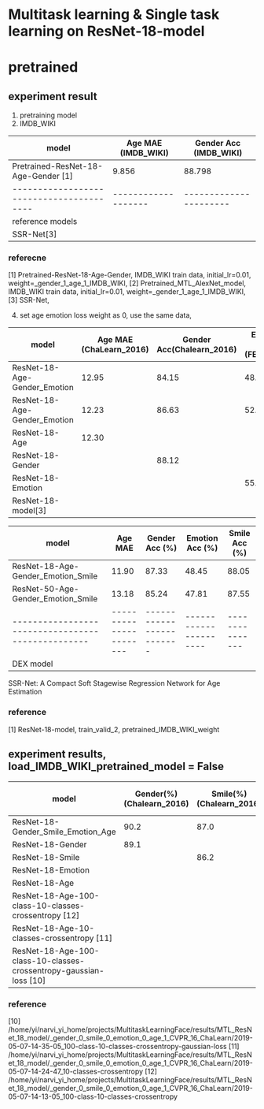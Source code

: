 # Multitask learning & Single task learning on ResNet-18-model

# pretrained

## experiment result

1. pretraining model 
2. IMDB_WIKI

model                                   | Age MAE (IMDB_WIKI) | Gender Acc (IMDB_WIKI)
----------------------------------------| ------------------- | ----------------------
Pretrained-ResNet-18-Age-Gender [1]     |  9.856              |     88.798            
----------------------------------------| ------------------- | ----------------------
reference models                        |                     |                       
SSR-Net[3]                              | 

### referecne
[1] Pretrained-ResNet-18-Age-Gender, IMDB_WIKI train data, initial_lr=0.01, weight=_gender_1_age_1_IMDB_WIKI,
[2] Pretrained_MTL_AlexNet_model, IMDB_WIKI train data, initial_lr=0.01, weight=_gender_1_age_1_IMDB_WIKI,
[3] SSR-Net, 



4. set age emotion loss weight as 0, use the same data,



model                                            | Age MAE (ChaLearn_2016) | Gender Acc(Chalearn_2016) | Emotion Acc (FER_2013) |               weight         
------------------------------------------------ |------------------------ | ------------------------- | ---------------------- |-----------------------------
ResNet-18-Age-Gender_Emotion                     |         12.95           |        84.15              |    48.20               |                1, 0.1, 1      
ResNet-18-Age-Gender_Emotion                     |        12.23            |         86.63             |    52.91               |                1, 1, 1         
ResNet-18-Age                                    |       12.30             |                           |                        |                                
ResNet-18-Gender                                 |                         |         88.12             |                        |                       
ResNet-18-Emotion                                |                         |                           |     55.56              |                                
ResNet-18-model[3]                               |                         |                           |                        |                               

model                                            |        Age  MAE         | Gender Acc (%)            |    Emotion  Acc (%)    |Smile Acc (%)   
-------------------------------------------------| ----------------------- | ------------------------- | ---------------------- |---------------- 
ResNet-18-Age-Gender_Emotion_Smile               |       11.90             |  87.33                    |  48.45                 | 88.05        
ResNet-50-Age-Gender_Emotion_Smile               |   13.18                 |   85.24                   |  47.81                 | 87.55        
-------------------------------------------------| ----------------------- | ------------------------- | ---------------------- |---------------
DEX model                                        |                         |                           |                        |                


SSR-Net: A Compact Soft Stagewise Regression Network for Age Estimation


### reference
[1] ResNet-18-model, train_valid_2, pretrained_IMDB_WIKI_weight


## experiment results, load_IMDB_WIKI_pretrained_model = False

model                                                                  | Gender(%)(Chalearn_2016) | Smile(%)(Chalearn_2016) | Emotion Acc(%)(FER_2013) | Age Acc(%)                 | Age MAE (ChaLearn_2016)
---------------------------------------------------------------------- |------------------------- | ----------------------- | ------------------------ |--------------------------- | ---------------------
ResNet-18-Gender_Smile_Emotion_Age                                     |  90.2                    |   87.0                  |    55.2                  |                            | 11.8
ResNet-18-Gender                                                       |  89.1                    |                         |                          |                            |     
ResNet-18-Smile                                                        |                          |    86.2                 |                          |                            | 
ResNet-18-Emotion                                                      |                          |                         |          51.5            |                            |
ResNet-18-Age                                                          |                          |                         |                          |                            | 11.4
ResNet-18-Age-100-class-10-classes-crossentropy [12]                   |                          |                         |                          |                            |   10.23
ResNet-18-Age-10-classes-crossentropy  [11]                            |                          |                         |                          |                            |  20.47                                
ResNet-18-Age-100-class-10-classes-crossentropy-gaussian-loss [10]     |                          |                         |                          |                            |   9.85


### reference 
[10] /home/yi/narvi_yi_home/projects/MultitaskLearningFace/results/MTL_ResNet_18_model/_gender_0_smile_0_emotion_0_age_1_CVPR_16_ChaLearn/2019-05-07-14-35-05_100-class-10-classes-crossentropy-gaussian-loss
[11] /home/yi/narvi_yi_home/projects/MultitaskLearningFace/results/MTL_ResNet_18_model/_gender_0_smile_0_emotion_0_age_1_CVPR_16_ChaLearn/2019-05-07-14-24-47_10-classes-crossentropy
[12] /home/yi/narvi_yi_home/projects/MultitaskLearningFace/results/MTL_ResNet_18_model/_gender_0_smile_0_emotion_0_age_1_CVPR_16_ChaLearn/2019-05-07-14-13-05_100-class-10-classes-crossentropy